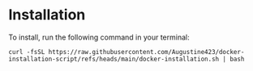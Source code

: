 # Installation

To install, run the following command in your terminal:

```
curl -fsSL https://raw.githubusercontent.com/Augustine423/docker-installation-script/refs/heads/main/docker-installation.sh | bash
